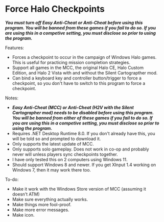 # Force Halo Checkpoints
_**You must turn off Easy Anti-Cheat or Anti-Cheat before using this program. You will be banned from these games if you fail to do so. If you are using this in a competive setting, you must disclose so prior to using the program.**_

Features:
- Forces a checkpoint to occur in the campaign of Windows Halo games. This is useful for practicing mission completion strategies.
- Support all games in the MCC, the original Halo CE, Halo Custom Edition, and Halo 2 Vista with and without the Silent Cartograpther mod.
- Can bind a keyboard key and controller button/trigger to force a checkpoint, so you don't have to switch to this program to force a checkpoint.

Notes:

- _**Easy Anti-Cheat (MCC) or Anti-Cheat (H2V with the Silent Cartographer mod) needs to be disabled before using this program. You will be banned from either of these games if you fail to do so. If you are using this in a competive setting, you must disclose so prior to using the program.**_
- Requires .NET Desktop Runtime 8.0. If you don't already have this, you will be told so and prompted to download it.
- Only supports the latest update of MCC.
- Only supports solo gameplay. Does not work in co-op and probably never will unless players sync checkpoints together.
- I have only tested this on 2 computers using Windows 11.
- Should support Windows 8 and newer. If you get XInput 1.4 working on Windows 7, then it may work there too.

To-do:
- Make it work with the Windows Store version of MCC (assuming it doesn't ATM)
- Make sure everything actually works.
- Make things more fool-proof.
- Make more error messages.
- Make icon.
